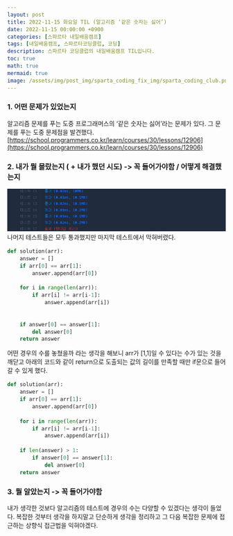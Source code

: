 ```yaml
---
layout: post
title: 2022-11-15 화요일 TIL (알고리즘 ‘같은 숫자는 싫어’)
date: 2022-11-15 00:00:00 +0900
categories: [스파르타 내일배움캠프]
tags: [내일배움캠프, 스파르타코딩클럽, 코딩]
description: 스파르타 코딩클럽의 내일배움캠프 TIL입니다.
toc: true
math: true
mermaid: true
image: /assets/img/post_img/sparta_coding_fix_img/sparta_coding_club.png
---
```

### 1. 어떤 문제가 있었는지

알고리즘 문제를 푸는 도중 프로그래머스의 ‘같은 숫자는 싫어’라는 문제가 있다. 그 문제를 푸는 도중 문제점을 발견했다. [https://school.programmers.co.kr/learn/courses/30/lessons/12906](https://school.programmers.co.kr/learn/courses/30/lessons/12906)

### 2. 내가 뭘 몰랐는지 ( + 내가 했던 시도) -> 꼭 들어가야함 / 어떻게 해결했는지
![1](/assets/img/post_img/2022-11-15/1.png)
나머지 테스트들은 모두 통과했지만 마지막 테스트에서 막혀버렸다. 

```python
def solution(arr):
    answer = []
    if arr[0] == arr[1]:
        answer.append(arr[0])
        
    for i in range(len(arr)):
        if arr[i] != arr[i-1]:
            answer.append(arr[i])
            

    if answer[0] == answer[1]:
        del answer[0]
    return answer
```

어떤 경우의 수를 놓쳤을까 라는 생각을 해보니 arr가 [1,1]일 수 있다는 수가 있는 것을 깨닫고 아래의 코드와 같이 return으로 도출되는 값의 길이를 만족할 때만 if문으로 들어갈 수 있게 했다. 

```python
def solution(arr):
    answer = []
    if arr[0] == arr[1]:
        answer.append(arr[0])
        
    for i in range(len(arr)):
        if arr[i] != arr[i-1]:
            answer.append(arr[i])
            
    if len(answer) > 1:
        if answer[0] == answer[1]:
            del answer[0]
    return answer
```

### 3. 뭘 알았는지 -> 꼭 들어가야함

내가 생각한 것보다  알고리즘의 테스트에 경우의 수는 다양할 수 있겠다는 생각이 들었다. 복잡한 것부터 생각을 하지말고 단순하게 생각을 정리하고 그 다음 복잡한 문제에 접근하는 상향식 접근법을 익혀야겠다.